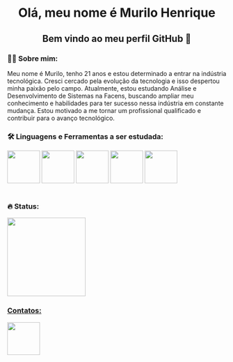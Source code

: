 <div id="header" align="center">
  
# Olá, meu nome é Murilo Henrique
</div> 
<div align="center">
  
## Bem vindo ao meu perfil GitHub 👋
</div>

<link rel="stylesheet" href="https://cdn.jsdelivr.net/gh/devicons/devicon@v2.15.1/devicon.min.css">

<div>
  
### :man_technologist: Sobre mim:
Meu nome é Murilo, tenho 21 anos e estou determinado a entrar na indústria tecnológica. Cresci cercado pela evolução da tecnologia e isso despertou minha paixão pelo campo. Atualmente, estou estudando Análise e Desenvolvimento de Sistemas na Facens, buscando ampliar meu conhecimento e habilidades para ter sucesso nessa indústria em constante mudança. Estou motivado a me tornar um profissional qualificado e contribuir para o avanço tecnológico.
</div>

<div>
  
### :hammer_and_wrench: Linguagens e Ferramentas a ser estudada:

  <img src="https://cdn.jsdelivr.net/gh/devicons/devicon/icons/python/python-plain-wordmark.svg"  width=75/>
  <img src="https://cdn.jsdelivr.net/gh/devicons/devicon/icons/java/java-plain.svg" width=75 />
  <img src="https://cdn.jsdelivr.net/gh/devicons/devicon/icons/mysql/mysql-plain-wordmark.svg" width=75 />
  <img src="https://cdn.jsdelivr.net/gh/devicons/devicon/icons/pandas/pandas-original.svg" width=75 />
  <img src="https://cdn.jsdelivr.net/gh/devicons/devicon/icons/git/git-original.svg" width=75/>


</div>
<br>

### :fire: Status:
<div>
<a href="https://github.com/motielk">
<img height="180em" src="https://github-readme-stats.vercel.app/api?username=motielk&show_icons=true&theme=dracula&include_all_commits=true&count_private=true"/>
</div>
  
<div>
  
### Contatos:

<a href="https://www.linkedin.com/in/muriloh102/" target="_blank"><img src="https://cdn.jsdelivr.net/gh/devicons/devicon/icons/linkedin/linkedin-original.svg" width=75 />
</a>
</div> 

  

